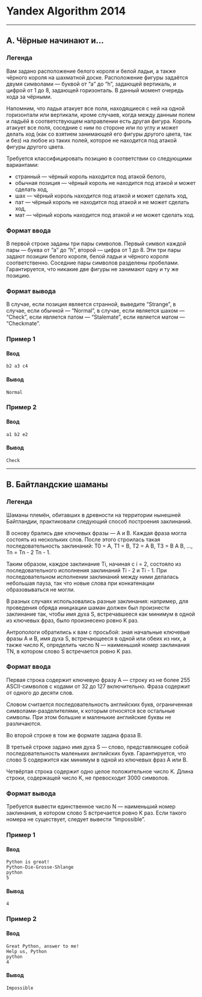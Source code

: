 # Yandex Algorithm 2014
___
## A. Чёрные начинают и...
### Легенда
Вам задано расположение белого короля и белой ладьи, а также чёрного короля на шахматной доске. Расположение фигуры задаётся двумя символами — буквой от “a” до “h”, задающей вертикаль, и цифрой от 1 до 8, задающей горизонталь. В данный момент очередь хода за чёрными.

Напомним, что ладья атакует все поля, находящиеся с ней на одной горизонтали или вертикали, кроме случаев, когда между данным полем и ладьёй в соответствующем направлении есть другая фигура. Король атакует все поля, соседние с ним по стороне или по углу и может делать ход (как со взятием занимающей его фигуры другого цвета, так и без) на любое из таких полей, которое не находится под атакой фигуры другого цвета.

Требуется классифицировать позицию в соответствии со следующими вариантами:

- странный — чёрный король находится под атакой белого,
- обычная позиция — чёрный король не находится под атакой и может сделать ход,
- шах — чёрный король находится под атакой и может сделать ход,
- пат — чёрный король не находится под атакой и не может сделать ход,
- мат — чёрный король находится под атакой и не может сделать ход.

### Формат ввода
В первой строке заданы три пары символов. Первый символ каждой пары — буква от “a” до “h”, второй — цифра от 1 до 8. Эти три пары задают позиции белого короля, белой ладьи и чёрного короля соответственно. Соседние пары символов разделены пробелами. Гарантируется, что никакие две фигуры не занимают одну и ту же позицию.

### Формат вывода
В случае, если позиция является странной, выведите “Strange”, в случае, если обычной — “Normal”, в случае, если является шахом — “Check”, если является патом — “Stalemate”, если является матом — “Checkmate”.

### Пример 1
#### Ввод
`b2 a3 c4`
#### Вывод
`Normal`

### Пример 2
#### Ввод
`a1 b2 e2`
#### Вывод
`Check`

___
## B. Байтландские шаманы
### Легенда
Шаманы племён, обитавших в древности на территории нынешней Байтландии, практиковали следующий способ построения заклинаний.

В основу брались две ключевых фразы — A и B. Каждая фраза могла состоять из нескольких слов. После этого строилась такая последовательность заклинаний: T0 = A, T1 = B, T2 = A B, T3 = B A B, …, Tn = Tn - 2 Tn - 1.

Таким образом, каждое заклинание Ti, начиная с i = 2, состояло из последовательного исполнения заклинаний Ti - 2 и Ti - 1. При последовательном исполнении заклинаний между ними делалась небольшая пауза, так что новые слова при конкатенации образовываться не могли.

В разных случаях использовались разные заклинания: например, для проведения обряда инициации шаман должен был произнести заклинание так, чтобы имя духа S, встречавшееся как минимум в одной из ключевых фраз, было произнесено ровно K раз.

Антропологи обратились к вам с просьбой: зная начальные ключевые фразы A и B, имя духа S, встречающееся в одной или обеих из них, а также число K, определить число N — наименьший номер заклинания TN, в котором слово S встречается ровно K раз.

### Формат ввода
Первая строка содержит ключевую фразу A — строку из не более 255 ASCII-символов с кодами от 32 до 127 включительно. Фраза содержит от одного до десяти слов.

Словом считается последовательность английских букв, ограниченная символами-разделителями, к которым относятся все остальные символы. При этом большие и маленькие английские буквы не различаются.

Во второй строке в том же формате задана фраза B.

В третьей строке задано имя духа S — слово, представляющее собой последовательность маленьких английских букв. Гарантируется, что слово S содержится как минимум в одной из ключевых фраз A или B.

Четвёртая строка содержит одно целое положительное число K. Длина строки, содержащей число K, не превосходит 3000 символов.

### Формат вывода
Требуется вывести единственное число N — наименьший номер заклинания, в котором слово S встречается ровно K раз. Если такого номера не существует, следует вывести “Impossible”.

### Пример 1
#### Ввод
```
Python is great!
Python-Die-Grosse-Shlange
python
5
```
#### Вывод
`4`

### Пример 2
#### Ввод
```
Great Python, answer to me!
Help us, Python
python
4
```
#### Вывод
`Impossible`